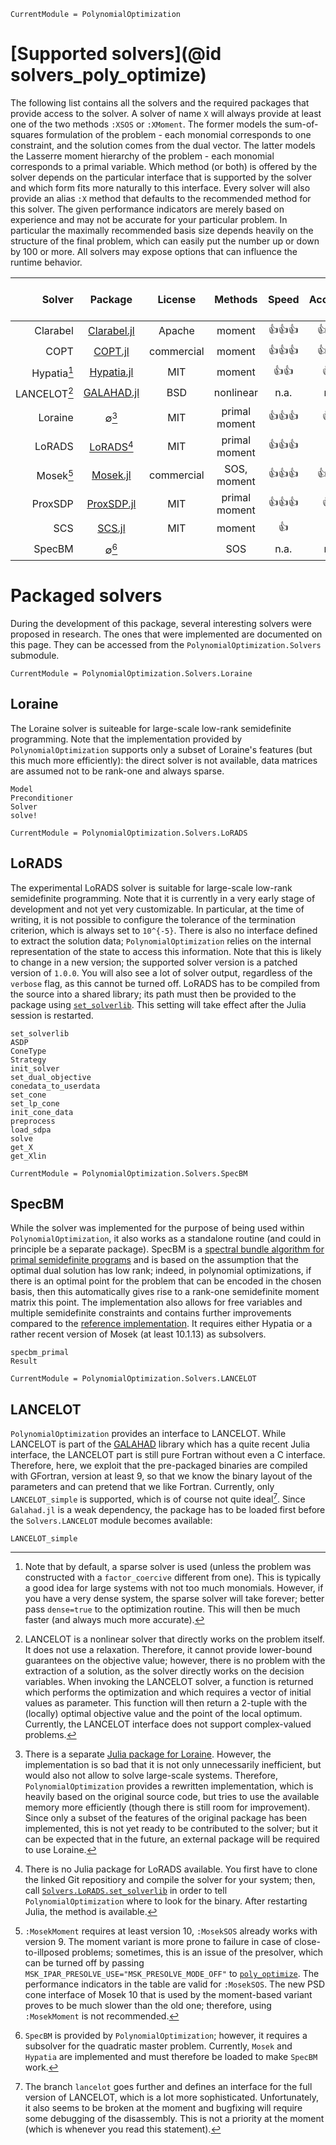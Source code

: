 ```@meta
CurrentModule = PolynomialOptimization
```
# [Supported solvers](@id solvers_poly_optimize)
The following list contains all the solvers and the required packages that provide access to the solver.
A solver of name `X` will always provide at least one of the two methods `:XSOS` or `:XMoment`. The former models the
sum-of-squares formulation of the problem - each monomial corresponds to one constraint, and the solution comes from the dual
vector. The latter models the Lasserre moment hierarchy of the problem - each monomial corresponds to a primal variable.
Which method (or both) is offered by the solver depends on the particular interface that is supported by the solver and which
form fits more naturally to this interface. Every solver will also provide an alias `:X` method that defaults to the
recommended method for this solver.
The given performance indicators are merely based on experience and may not be accurate for your particular problem. In
particular the maximally recommended basis size depends heavily on the structure of the final problem, which can easily put the
number up or down by 100 or more. All solvers may expose options that can influence the runtime behavior.

|  Solver     |                            Package                          |   License  | Methods       | Speed    | Accuracy | Memory  | max. recomm. basis size |
| ------:     | :---------------------------------------------------------: | :--------: | :---------:   | :-----:  | :------: | :-----: | :---------------------- |
| Clarabel    | [Clarabel.jl](https://github.com/oxfordcontrol/Clarabel.jl) | Apache     | moment        | 👍👍👍 | 👍👍👍 | 👍👍    | ~200                    |
| COPT        | [COPT.jl](https://github.com/COPT-Public/COPT.jl/tree/main) | commercial | moment        | 👍👍👍 | 👍👍👍 | 👍👍👍 | ~700                    |
| Hypatia[^1] | [Hypatia.jl](https://github.com/jump-dev/Hypatia.jl)        | MIT        | moment        | 👍👍    | 👍👍   | 👍      | ~100                    |
| LANCELOT[^2]| [GALAHAD.jl](https://github.com/ralna/GALAHAD/tree/master/GALAHAD.jl) | BSD | nonlinear  | n.a.     | n.a.    | 👍👍👍 | n.a.                    |
| Loraine     | ∅[^3]                                                       | MIT        | primal moment | 👍👍👍 | 👍👍   | 👍👍👍 | moderately large         |
| LoRADS      | [LoRADS](https://github.com/COPT-Public/LoRADS)[^4]         | MIT        | primal moment | 👍👍👍 | 👍      | 👍👍👍 | very large              |
| Mosek[^5]   | [Mosek.jl](https://github.com/MOSEK/Mosek.jl)               | commercial | SOS, moment   | 👍👍👍 | 👍👍👍 | 👍👍    | ~300 - 500             |
| ProxSDP     | [ProxSDP.jl](https://github.com/mariohsouto/ProxSDP.jl)     | MIT        | primal moment | 👍👍👍 | 👍👍    | 👍👍👍 | very large             |
| SCS         | [SCS.jl](https://github.com/jump-dev/SCS.jl)                | MIT        | moment        | 👍      | 👍      | 👍👍👍 |                         |
| SpecBM      | ∅[^6]                                                       |            | SOS           | n.a.     | n.a.    | 👍👍👍 |                        |

[^1]: Note that by default, a sparse solver is used (unless the problem was constructed with a `factor_coercive` different from
      one). This is typically a good idea for large systems with not too much monomials. However, if you have a very dense
      system, the sparse solver will take forever; better pass `dense=true` to the optimization routine. This will then be much
      faster (and always much more accurate).
[^2]: LANCELOT is a nonlinear solver that directly works on the problem itself. It does not use a relaxation. Therefore, it
      cannot provide lower-bound guarantees on the objective value; however, there is no problem with the extraction of a
      solution, as the solver directly works on the decision variables. When invoking the LANCELOT solver, a function is
      returned which performs the optimization and which requires a vector of initial values as parameter. This function will
      then return a 2-tuple with the (locally) optimal objective value and the point of the local optimum.
      Currently, the LANCELOT interface does not support complex-valued problems.
[^3]: There is a separate [Julia package for Loraine](https://github.com/kocvara/Loraine.jl). However, the implementation is so
      bad that it is not only unnecessarily inefficient, but would also not allow to solve large-scale systems. Therefore,
      `PolynomialOptimization` provides a rewritten implementation, which is heavily based on the original source code, but
      tries to use the available memory more efficiently (though there is still room for improvement). Since only a subset of
      the features of the original package has been implemented, this is not yet ready to be contributed to the solver; but it
      can be expected that in the future, an external package will be required to use Loraine.
[^4]: There is no Julia package for LoRADS available. You first have to clone the linked Git repositiory and compile the solver
      for your system; then, call [`Solvers.LoRADS.set_solverlib`](@ref) in order to tell `PolynomialOptimization` where to
      look for the binary. After restarting Julia, the method is available.
[^5]: `:MosekMoment` requires at least version 10, `:MosekSOS` already works with version 9.
      The moment variant is more prone to failure in case of close-to-illposed problems; sometimes, this is an issue of the
      presolver, which can be turned off by passing `MSK_IPAR_PRESOLVE_USE="MSK_PRESOLVE_MODE_OFF"` to [`poly_optimize`](@ref).
      The performance indicators in the table are valid for `:MosekSOS`. The new PSD cone interface of Mosek 10 that is used by
      the moment-based variant proves to be much slower than the old one; therefore, using `:MosekMoment` is not recommended.
[^6]: `SpecBM` is provided by `PolynomialOptimization`; however, it requires a subsolver for the quadratic master problem.
      Currently, `Mosek` and `Hypatia` are implemented and must therefore be loaded to make `SpecBM` work.

# Packaged solvers
During the development of this package, several interesting solvers were proposed in research. The ones that were implemented
are documented on this page. They can be accessed from the `PolynomialOptimization.Solvers` submodule.

```@meta
CurrentModule = PolynomialOptimization.Solvers.Loraine
```
## Loraine
The Loraine solver is suiteable for large-scale low-rank semidefinite programming. Note that the implementation provided by
`PolynomialOptimization` supports only a subset of Loraine's features (but this much more efficiently): the direct solver is
not available, data matrices are assumed not to be rank-one and always sparse.
```@docs
Model
Preconditioner
Solver
solve!
```

```@meta
CurrentModule = PolynomialOptimization.Solvers.LoRADS
```
## LoRADS
The experimental LoRADS solver is suitable for large-scale low-rank semidefinite programming. Note that it is currently in a
very early stage of development and not yet very customizable. In particular, at the time of writing, it is not possible to
configure the tolerance of the termination criterion, which is always set to ``10^{-5}``. There is also no interface defined to
extract the solution data; `PolynomialOptimization` relies on the internal representation of the state to access this
information. Note that this is likely to change in a new version; the supported solver version is a patched version of `1.0.0`.
You will also see a lot of solver output, regardless of the `verbose` flag, as this cannot be turned off.
LoRADS has to be compiled from the source into a shared library; its path must then be provided to the package using
[`set_solverlib`](@ref). This setting will take effect after the Julia session is restarted.
```@docs
set_solverlib
ASDP
ConeType
Strategy
init_solver
set_dual_objective
conedata_to_userdata
set_cone
set_lp_cone
init_cone_data
preprocess
load_sdpa
solve
get_X
get_Xlin
```

```@meta
CurrentModule = PolynomialOptimization.Solvers.SpecBM
```
## SpecBM
While the solver was implemented for the purpose of being used within `PolynomialOptimization`, it also works as a standalone
routine (and could in principle be a separate package). SpecBM is a
[spectral bundle algorithm for primal semidefinite programs](https://doi.org/10.48550/arXiv.2307.07651) and is based on the
assumption that the optimal dual solution has low rank; indeed, in polynomial optimizations, if there is an optimal point for
the problem that can be encoded in the chosen basis, then this automatically gives rise to a rank-one semidefinite moment
matrix this point.
The implementation also allows for free variables and multiple semidefinite constraints and contains further improvements
compared to the [reference implementation](https://github.com/soc-ucsd/specBM). It requires either Hypatia or a rather recent
version of Mosek (at least 10.1.13) as subsolvers.
```@docs
specbm_primal
Result
```

```@meta
CurrentModule = PolynomialOptimization.Solvers.LANCELOT
```
## LANCELOT
`PolynomialOptimization` provides an interface to LANCELOT. While LANCELOT is part of the
[GALAHAD](https://github.com/ralna/GALAHAD) library which has a quite recent Julia interface, the LANCELOT part is still pure
Fortran without even a C interface. Therefore, here, we exploit that the pre-packaged binaries are compiled with GFortran,
version at least 9, so that we know the binary layout of the parameters and can pretend that we like Fortran. Currently, only
`LANCELOT_simple` is supported, which is of course not quite ideal[^7]. Since `Galahad.jl` is a weak dependency, the package
has to be loaded first before the `Solvers.LANCELOT` module becomes available:
```@docs
LANCELOT_simple
```

[^7]: The branch `lancelot` goes further and defines an interface for the full version of LANCELOT, which is a lot more
      sophisticated. Unfortunately, it also seems to be broken at the moment and bugfixing will require some debugging of the
      disassembly. This is not a priority at the moment (which is whenever you read this statement).